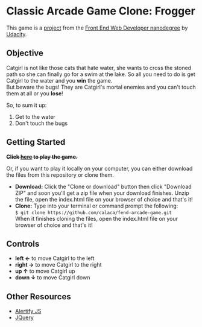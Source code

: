 # Classic Arcade Game Clone: Frogger

This game is a [project](https://github.com/udacity/frontend-nanodegree-arcade-game) from the [Front End Web Developer nanodegree](https://udacity.com/course/front-end-web-developer-nanodegree--nd001/) by [Udacity](https://udacity.com).

## Objective
Catgirl is not like those cats that hate water, she wants to cross the stoned path so she can finally go for a swim at the lake. So all you need to do is
get Catgirl to the water and you **win** the game.   
But beware the bugs! They are Catgirl's mortal enemies and you can't touch them at all or you **lose**!  

So, to sum it up:  
1. Get to the water  
2. Don't touch the bugs  

## Getting Started
~~**Click [here](http://calaca.github.io/fend-arcade-game) to play the game.**~~   

Or, if you want to play it locally on your computer, you can either download the files from this repository or clone them.
* **Download:** Click the "Clone or download" button then click "Download ZIP" and soon you'll get a zip file when your download finishes. Unzip the file, open the index.html file on your browser of choice and that's it!
* **Clone:** Type into your terminal or command prompt the following:  
`$ git clone https://github.com/calaca/fend-arcade-game.git`  
When it finishes cloning the files, open the index.html file on your browser of choice and that's it!

## Controls
* **left ←** to move Catgirl to the left
* **right →** to move Catgirl to the right
* **up ↑** to move Catgirl up
* **down ↓** to move Catgirl down

## Other Resources
* [Alertify JS](http://alertifyjs.com/)
* [JQuery](https://jquery.com/)
